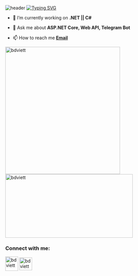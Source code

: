 ![header](https://capsule-render.vercel.app/api?type=waving&color=gradient&height=250&section=header&text=ELMURODSALOMOV,&desc=Backend%20developer&fontSize=55&fontAlignY=40&fontAlign=44&descAlignY=53&descAlign=53&animation=fadeIn)
[![Typing SVG](https://readme-typing-svg.herokuapp.com?font=Fira+Code&pause=1000&color=6413F7&center=true&random=false&width=435&lines=Hi+there%2C+I'm+Elmurod+%F0%9F%91%8B;I+am+a+.Net+developer%F0%9F%92%BB)](https://git.io/typing-svg)

- 🔭 I’m currently working on **.NET || C#**

- 💬 Ask me about **ASP.NET Core, Web API, Telegram Bot**

- 📫 How to reach me **[Email](salomovelmurod062@gmail.com)**

<p align="left">
  <img align="left" src="https://github-readme-stats.vercel.app/api/top-langs/?username=ELMURODSALOMOV&hide_progress=true&theme=radical" alt="bdviett" height="400" width="360"/>
  <img align="center" src="https://github-readme-stats.vercel.app/api?username=ELMURODSALOMOV&show_icons=true&theme=radical" alt="bdviett" height="200"width="400" />
</p>
<h3 align="left">Connect with me:</h3>
<a href="https://www.instagram.com/salomov3732?igsh=OGQ5ZDc2ODk2ZA==" target="blank"><img align="center" src="https://raw.githubusercontent.com/rahuldkjain/github-profile-readme-generator/master/src/images/icons/Social/instagram.svg" alt="bdviett" height="45" width="40" /></a>
<a href="https://t.me/Elmurod_Salomov" target="blank"><img align="center" width="40" src="https://cdn.icon-icons.com/icons2/2864/PNG/512/telegram_logo_icon_181740.png" 
alt="bdviett" height="40" width="35" /></a>
